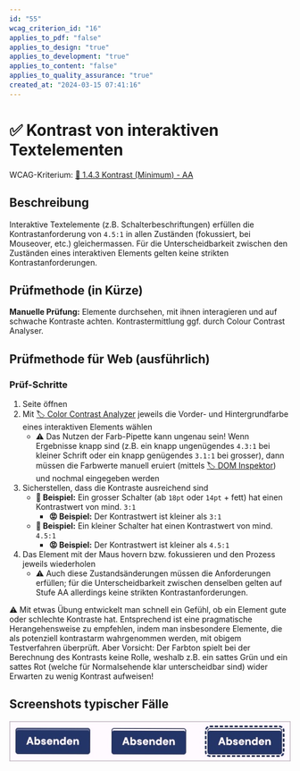 ```yaml
---
id: "55"
wcag_criterion_id: "16"
applies_to_pdf: "false"
applies_to_design: "true"
applies_to_development: "true"
applies_to_content: "false"
applies_to_quality_assurance: "true"
created_at: "2024-03-15 07:41:16"
---
```


# ✅ Kontrast von interaktiven Textelementen

WCAG-Kriterium: [📜 1.4.3 Kontrast (Minimum) - AA](..)

## Beschreibung

Interaktive Textelemente (z.B. Schalterbeschriftungen) erfüllen die Kontrastanforderung von `4.5:1` in allen Zuständen (fokussiert, bei Mouseover, etc.) gleichermassen. Für die Unterscheidbarkeit zwischen den Zuständen eines interaktiven Elements gelten keine strikten Kontrastanforderungen.

## Prüfmethode (in Kürze)

**Manuelle Prüfung:** Elemente durchsehen, mit ihnen interagieren und auf schwache Kontraste achten. Kontrastermittlung ggf. durch Colour Contrast Analyser.

## Prüfmethode für Web (ausführlich)

### Prüf-Schritte

1. Seite öffnen
1. Mit [🏷️ Color Contrast Analyzer](/de/tags/werkzeuge/color-contrast-analyzer) jeweils die Vorder- und Hintergrundfarbe eines interaktiven Elements wählen
    - ⚠️ Das Nutzen der Farb-Pipette kann ungenau sein! Wenn Ergebnisse knapp sind (z.B. ein knapp ungenügendes `4.3:1` bei kleiner Schrift oder ein knapp genügendes `3.1:1` bei grosser), dann müssen die Farbwerte manuell eruiert (mittels [🏷️ DOM Inspektor](/de/tags/document-object-model-dom/dom-inspektor)) und nochmal eingegeben werden
1. Sicherstellen, dass die Kontraste ausreichend sind
    - **🙂 Beispiel:** Ein grosser Schalter (ab `18pt` oder `14pt` + fett) hat einen Kontrastwert von mind. `3:1`
        - **😡 Beispiel:** Der Kontrastwert ist kleiner als `3:1`
    - **🙂 Beispiel:** Ein kleiner Schalter hat einen Kontrastwert von mind. `4.5:1`
        - **😡 Beispiel:** Der Kontrastwert ist kleiner als `4.5:1`
1. Das Element mit der Maus hovern bzw. fokussieren und den Prozess jeweils wiederholen
    - ⚠️ Auch diese Zustandsänderungen müssen die Anforderungen erfüllen; für die Unterscheidbarkeit zwischen denselben gelten auf Stufe AA allerdings keine strikten Kontrastanforderungen.

⚠️ Mit etwas Übung entwickelt man schnell ein Gefühl, ob ein Element gute oder schlechte Kontraste hat. Entsprechend ist eine pragmatische Herangehensweise zu empfehlen, indem man insbesondere Elemente, die als potenziell kontrastarm wahrgenommen werden, mit obigem Testverfahren überprüft. Aber Vorsicht: Der Farbton spielt bei der Berechnung des Kontrasts keine Rolle, weshalb z.B. ein sattes Grün und ein sattes Rot (welche für Normalsehende klar unterscheidbar sind) wider Erwarten zu wenig Kontrast aufweisen!

## Screenshots typischer Fälle

![Schalter mit unterschiedlichen Zuständen](images/schalter-mit-unterschiedlichen-zustnden.png)